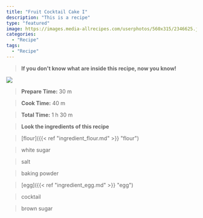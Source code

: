 ```yaml
---
title: "Fruit Cocktail Cake I"
description: "This is a recipe"
type: "featured"
image: https://images.media-allrecipes.com/userphotos/560x315/2346625.jpg
categories: 
  - "Recipe"
tags: 
  - "Recipe"
---
```



>**If you don't know what are inside this recipe, now you know!**

![](../images/Recipes-Banner.jpg)
> **Prepare Time:** 30 m


> **Cook Time:** 40 m


> **Total Time:** 1 h 30 m

> **Look the ingredients of this recipe**

> [flour]({{< ref "ingredient_flour.md" >}} "flour")

> white sugar

> salt

> baking powder

> [egg]({{< ref "ingredient_egg.md" >}} "egg")

> cocktail

> brown sugar

